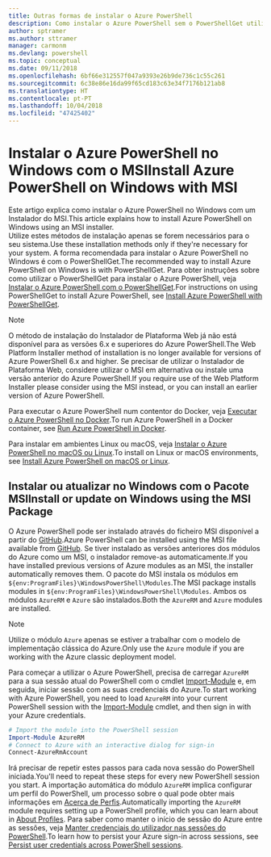 ```yaml
---
title: Outras formas de instalar o Azure PowerShell
description: Como instalar o Azure PowerShell sem o PowerShellGet utilizar um MSI
author: sptramer
ms.author: sttramer
manager: carmonm
ms.devlang: powershell
ms.topic: conceptual
ms.date: 09/11/2018
ms.openlocfilehash: 6bf66e312557f047a9393e26b9de736c1c55c261
ms.sourcegitcommit: 6c38e86e16da99f65cd183c63e34f7176b121ab8
ms.translationtype: HT
ms.contentlocale: pt-PT
ms.lasthandoff: 10/04/2018
ms.locfileid: "47425402"
---
```

# <a name="install-azure-powershell-on-windows-with-msi"></a><span data-ttu-id="f880e-103">Instalar o Azure PowerShell no Windows com o MSI</span><span class="sxs-lookup"><span data-stu-id="f880e-103">Install Azure PowerShell on Windows with MSI</span></span>

<span data-ttu-id="f880e-104">Este artigo explica como instalar o Azure PowerShell no Windows com um Instalador do MSI.</span><span class="sxs-lookup"><span data-stu-id="f880e-104">This article explains how to install Azure PowerShell on Windows using an MSI installer.</span></span>  
<span data-ttu-id="f880e-105">Utilize estes métodos de instalação apenas se forem necessários para o seu sistema.</span><span class="sxs-lookup"><span data-stu-id="f880e-105">Use these installation methods only if they're necessary for your system.</span></span> <span data-ttu-id="f880e-106">A forma recomendada para instalar o Azure PowerShell no Windows é com o PowerShellGet.</span><span class="sxs-lookup"><span data-stu-id="f880e-106">The recommended way to install Azure PowerShell on Windows is with PowerShellGet.</span></span> <span data-ttu-id="f880e-107">Para obter instruções sobre como utilizar o PowerShellGet para instalar o Azure PowerShell, veja [Instalar o Azure PowerShell com o PowerShellGet](install-azurerm-ps.md).</span><span class="sxs-lookup"><span data-stu-id="f880e-107">For instructions on using PowerShellGet to install Azure PowerShell, see [Install Azure PowerShell with PowerShellGet](install-azurerm-ps.md).</span></span>

> [!NOTE]
> <span data-ttu-id="f880e-108">O método de instalação do Instalador de Plataforma Web já não está disponível para as versões 6.x e superiores do Azure PowerShell.</span><span class="sxs-lookup"><span data-stu-id="f880e-108">The Web Platform Installer method of installation is no longer available for versions of Azure PowerShell 6.x and higher.</span></span> <span data-ttu-id="f880e-109">Se precisar de utilizar o Instalador de Plataforma Web, considere utilizar o MSI em alternativa ou instale uma versão anterior do Azure PowerShell.</span><span class="sxs-lookup"><span data-stu-id="f880e-109">If you require use of the Web Platform Installer please consider using the MSI instead, or you can install an earlier version of Azure PowerShell.</span></span>

<span data-ttu-id="f880e-110">Para executar o Azure PowerShell num contentor do Docker, veja [Executar o Azure PowerShell no Docker](azurerm-ps-in-docker.md).</span><span class="sxs-lookup"><span data-stu-id="f880e-110">To run Azure PowerShell in a Docker container, see [Run Azure PowerShell in Docker](azurerm-ps-in-docker.md).</span></span>

<span data-ttu-id="f880e-111">Para instalar em ambientes Linux ou macOS, veja [Instalar o Azure PowerShell no macOS ou Linux](install-azurermps-maclinux.md).</span><span class="sxs-lookup"><span data-stu-id="f880e-111">To install on Linux or macOS environments, see [Install Azure PowerShell on macOS or Linux](install-azurermps-maclinux.md).</span></span>

## <a name="install-or-update-on-windows-using-the-msi-package"></a><span data-ttu-id="f880e-112">Instalar ou atualizar no Windows com o Pacote MSI</span><span class="sxs-lookup"><span data-stu-id="f880e-112">Install or update on Windows using the MSI Package</span></span>

<span data-ttu-id="f880e-113">O Azure PowerShell pode ser instalado através do ficheiro MSI disponível a partir do [GitHub](https://github.com/Azure/azure-powershell/releases/latest).</span><span class="sxs-lookup"><span data-stu-id="f880e-113">Azure PowerShell can be installed using the MSI file available from [GitHub](https://github.com/Azure/azure-powershell/releases/latest).</span></span> <span data-ttu-id="f880e-114">Se tiver instalado as versões anteriores dos módulos do Azure como um MSI, o instalador remove-as automaticamente.</span><span class="sxs-lookup"><span data-stu-id="f880e-114">If you have installed previous versions of Azure modules as an MSI, the installer automatically removes them.</span></span> <span data-ttu-id="f880e-115">O pacote do MSI instala os módulos em `${env:ProgramFiles}\WindowsPowerShell\Modules`.</span><span class="sxs-lookup"><span data-stu-id="f880e-115">The MSI package installs modules in `${env:ProgramFiles}\WindowsPowerShell\Modules`.</span></span> <span data-ttu-id="f880e-116">Ambos os módulos `AzureRM` e `Azure` são instalados.</span><span class="sxs-lookup"><span data-stu-id="f880e-116">Both the `AzureRM` and `Azure` modules are installed.</span></span>

> [!NOTE]
> <span data-ttu-id="f880e-117">Utilize o módulo `Azure` apenas se estiver a trabalhar com o modelo de implementação clássica do Azure.</span><span class="sxs-lookup"><span data-stu-id="f880e-117">Only use the `Azure` module if you are working with the Azure classic deployment model.</span></span>

<span data-ttu-id="f880e-118">Para começar a utilizar o Azure PowerShell, precisa de carregar `AzureRM` para a sua sessão atual do PowerShell com o cmdlet [Import-Module](/powershell/module/Microsoft.PowerShell.Core/Import-Module) e, em seguida, iniciar sessão com as suas credenciais do Azure.</span><span class="sxs-lookup"><span data-stu-id="f880e-118">To start working with Azure PowerShell, you need to load `AzureRM` into your current PowerShell session with the [Import-Module](/powershell/module/Microsoft.PowerShell.Core/Import-Module) cmdlet, and then sign in with your Azure credentials.</span></span>

```powershell
# Import the module into the PowerShell session
Import-Module AzureRM
# Connect to Azure with an interactive dialog for sign-in
Connect-AzureRmAccount
```

<span data-ttu-id="f880e-119">Irá precisar de repetir estes passos para cada nova sessão do PowerShell iniciada.</span><span class="sxs-lookup"><span data-stu-id="f880e-119">You'll need to repeat these steps for every new PowerShell session you start.</span></span> <span data-ttu-id="f880e-120">A importação automática do módulo `AzureRM` implica configurar um perfil do PowerShell, um processo sobre o qual pode obter mais informações em [Acerca de Perfis](/powershell/module/microsoft.powershell.core/about/about_profiles).</span><span class="sxs-lookup"><span data-stu-id="f880e-120">Automatically importing the `AzureRM` module requires setting up a PowerShell profile, which you can learn about in [About Profiles](/powershell/module/microsoft.powershell.core/about/about_profiles).</span></span>
<span data-ttu-id="f880e-121">Para saber como manter o início de sessão do Azure entre as sessões, veja [Manter credenciais do utilizador nas sessões do PowerShell](context-persistence.md).</span><span class="sxs-lookup"><span data-stu-id="f880e-121">To learn how to persist your Azure sign-in across sessions, see [Persist user credentials across PowerShell sessions](context-persistence.md).</span></span>